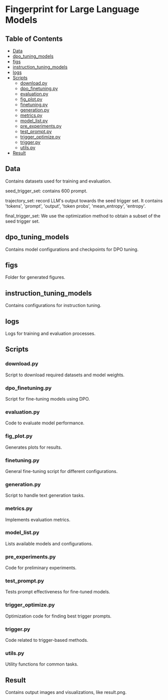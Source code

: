 # Fingerprint for Large Language Models

## Table of Contents
- [Data](#data)
- [dpo_tuning_models](#dpo_tuning_models)
- [figs](#figs)
- [instruction_tuning_models](#instruction_tuning_models)
- [logs](#logs)
- [Scripts](#scripts)
  - [download.py](#downloadpy)
  - [dpo_finetuning.py](#dpo_finetuningpy)
  - [evaluation.py](#evaluationpy)
  - [fig_plot.py](#fig_plotpy)
  - [finetuning.py](#finetuningpy)
  - [generation.py](#generationpy)
  - [metrics.py](#metricspy)
  - [model_list.py](#model_listpy)
  - [pre_experiments.py](#pre_experimentspy)
  - [test_prompt.py](#test_promptpy)
  - [trigger_optimize.py](#trigger_optimizepy)
  - [trigger.py](#triggerpy)
  - [utils.py](#utilspy)
- [Result](#result)

## Data
Contains datasets used for training and evaluation.

seed_trigger_set: contains 600 prompt.

trajectory_set: record LLM's output towards the seed trigger set. It contains 'tokens', 'prompt', 'output', 'token probs', 'mean_entropy', 'entropy'.

final_trigger_set: We use the optimization method to obtain a subset of the seed trigger set.

## dpo_tuning_models
Contains model configurations and checkpoints for DPO tuning.

## figs
Folder for generated figures.

## instruction_tuning_models
Contains configurations for instruction tuning.

## logs
Logs for training and evaluation processes.

## Scripts
### download.py
Script to download required datasets and model weights.

### dpo_finetuning.py
Script for fine-tuning models using DPO.

### evaluation.py
Code to evaluate model performance.

### fig_plot.py
Generates plots for results.

### finetuning.py
General fine-tuning script for different configurations.

### generation.py
Script to handle text generation tasks.

### metrics.py
Implements evaluation metrics.

### model_list.py
Lists available models and configurations.

### pre_experiments.py
Code for preliminary experiments.

### test_prompt.py
Tests prompt effectiveness for fine-tuned models.

### trigger_optimize.py
Optimization code for finding best trigger prompts.

### trigger.py
Code related to trigger-based methods.

### utils.py
Utility functions for common tasks.

## Result
Contains output images and visualizations, like result.png.

